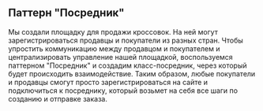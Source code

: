 ## Паттерн "Посредник"

Мы создали площадку для продажи кроссовок. На ней могут зарегистрироваться продавцы и покупатели из разных стран. Чтобы упростить коммуникацию между продавцом и покупателем и централизировать управление нашей площадкой, воспользуемся паттерном "Посредник" и создадим класс-посредник, через который будет происходить взаимодействие. Таким образом, любые покупатели и продавцы смогут просто зарегистрироваться на сайте и подключиться к посреднику, который возьмет на себя все шаги по созданию и отправке заказа.
